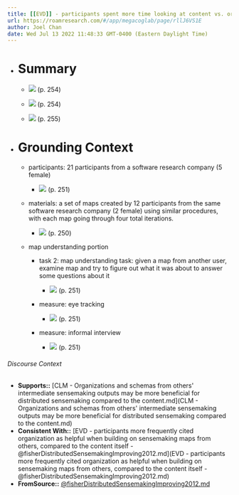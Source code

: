 ```yaml
---
title: [[EVD]] - participants spent more time looking at content vs. organization in maps created by one other person, but equally at content and organization for maps that were iterated on by multiple people - [[@fisherDistributedSensemakingImproving2012]]
url: https://roamresearch.com/#/app/megacoglab/page/rllJ6VS1E
author: Joel Chan
date: Wed Jul 13 2022 11:48:33 GMT-0400 (Eastern Daylight Time)
---
```


- # Summary

    - ![](https://firebasestorage.googleapis.com/v0/b/firescript-577a2.appspot.com/o/imgs%2Fapp%2Fmegacoglab%2Fhu469XLxc3.png?alt=media&token=71166174-be25-47cc-a44f-fda9e7dedec1) (p. 254)

    - ![](https://firebasestorage.googleapis.com/v0/b/firescript-577a2.appspot.com/o/imgs%2Fapp%2Fmegacoglab%2F0ZB99NiWxd.png?alt=media&token=935d27e8-c9ad-46c6-8a63-25feb232da6d) (p. 254)

    - ![](https://firebasestorage.googleapis.com/v0/b/firescript-577a2.appspot.com/o/imgs%2Fapp%2Fmegacoglab%2FqGODRUwZqc.png?alt=media&token=9c1f8a2c-2c19-4b94-b3bf-44b0a6219ab0) (p. 255)
- # Grounding Context

    - participants: 21 participants from a software research company (5 female)

        - ![](https://firebasestorage.googleapis.com/v0/b/firescript-577a2.appspot.com/o/imgs%2Fapp%2Fmegacoglab%2FzRk2oaoP8y.png?alt=media&token=d91156d6-ea7b-4352-85eb-44d81fcbace1) (p. 251)

    - materials: a set of maps created by 12 participants from the same software research company (2 female) using similar procedures, with each map going through four total iterations.

        - ![](https://firebasestorage.googleapis.com/v0/b/firescript-577a2.appspot.com/o/imgs%2Fapp%2Fmegacoglab%2FVmrHG4NdYn.png?alt=media&token=eb968238-4578-4e79-8122-7c3e02a446b2) (p. 250)

    - map understanding portion

        - task 2: map understanding task: given a map from another user, examine map and try to figure out what it was about to answer some questions about it

            - ![](https://firebasestorage.googleapis.com/v0/b/firescript-577a2.appspot.com/o/imgs%2Fapp%2Fmegacoglab%2FQJgus1ZGmA.png?alt=media&token=a3feb2a0-d155-41a8-b14e-35941cc4cf25) (p. 251)

        - measure: eye tracking

            - ![](https://firebasestorage.googleapis.com/v0/b/firescript-577a2.appspot.com/o/imgs%2Fapp%2Fmegacoglab%2FeCyp6OXGEw.png?alt=media&token=7ade7499-8751-4abe-8c11-3d161915dca3) (p. 251)

        - measure: informal interview

            - ![](https://firebasestorage.googleapis.com/v0/b/firescript-577a2.appspot.com/o/imgs%2Fapp%2Fmegacoglab%2FeKy5kUPZX9.png?alt=media&token=95adb581-a70a-48a0-aa75-8e4197a759ca) (p. 251)

###### Discourse Context

- **Supports::** [CLM - Organizations and schemas from others' intermediate sensemaking outputs may be more beneficial for distributed sensemaking compared to the content.md](CLM - Organizations and schemas from others' intermediate sensemaking outputs may be more beneficial for distributed sensemaking compared to the content.md)
- **Consistent With::** [EVD - participants more frequently cited organization as helpful when building on sensemaking maps from others, compared to the content itself - @fisherDistributedSensemakingImproving2012.md](EVD - participants more frequently cited organization as helpful when building on sensemaking maps from others, compared to the content itself - @fisherDistributedSensemakingImproving2012.md)
- **FromSource::** [@fisherDistributedSensemakingImproving2012.md](@fisherDistributedSensemakingImproving2012.md)

